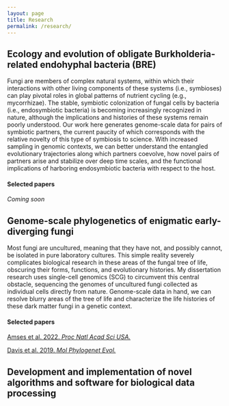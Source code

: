 ```yaml
---
layout: page
title: Research
permalink: /research/
---
```


## Ecology and evolution of obligate Burkholderia-related endohyphal bacteria (BRE)

Fungi are members of complex natural systems, within which their interactions with other living components of these systems (i.e., symbioses) can play pivotal roles in global patterns of nutrient cycling (e.g., mycorrhizae). The stable, symbiotic colonization of fungal cells by bacteria (i.e., endosymbiotic bacteria) is becoming increasingly recognized in nature, although the implications and histories of these systems remain poorly understood. Our work here generates genome-scale data for pairs of symbiotic partners, the current paucity of which corresponds with the relative novelty of this type of symbiosis to science. With increased sampling in genomic contexts, we can better understand the entangled evolutionary trajectories along which partners coevolve, how novel pairs of partners arise and stabilize over deep time scales, and the functional implications of harboring endosymbiotic bacteria with respect to the host.

#### Selected papers

*Coming soon*

## Genome-scale phylogenetics of enigmatic early-diverging fungi

Most fungi are uncultured, meaning that they have not, and possibly cannot, be isolated in pure laboratory cultures. This simple reality severely complicates biological research in these areas of the fungal tree of life, obscuring their forms, functions, and evolutionary histories. My dissertation research uses single-cell genomics (SCG) to circumvent this central obstacle, sequencing the genomes of uncultured fungi collected as individual cells directly from nature. Genome-scale data in hand, we can resolve blurry areas of the tree of life and characterize the life histories of these dark matter fungi in a genetic context.

#### Selected papers

[Amses et al. 2022. *Proc Natl Acad Sci USA.*](https://www.pnas.org/doi/10.1073/pnas.2116841119)

[Davis et al. 2019. *Mol Phylogenet Evol.*](https://www.ncbi.nlm.nih.gov/pmc/articles/PMC6886740/) 


## Development and implementation of novel algorithms and software for biological data processing


